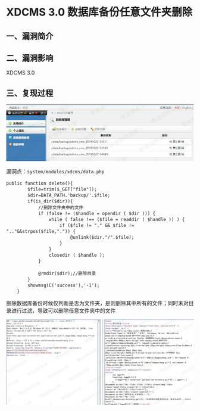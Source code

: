 XDCMS 3.0 数据库备份任意文件夹删除
==================================

一、漏洞简介
------------

二、漏洞影响
------------

XDCMS 3.0

三、复现过程
------------

![](./resource/XDCMS3.0数据库备份任意文件夹删除/media/rId24.jpg)

漏洞点：`system/modules/xdcms/data.php`

    public function delete(){
            $file=trim($_GET["file"]);
            $dir=DATA_PATH.'backup/'.$file;
            if(is_dir($dir)){
                //删除文件夹中的文件
                if (false != ($handle = opendir ( $dir ))) {  
                    while ( false !== ($file = readdir ( $handle )) ) {   
                        if ($file != "." && $file != ".."&&strpos($file,".")) {  
                            @unlink($dir."/".$file);    
                        }  
                    }  
                    closedir ( $handle );  
                }  
            
                @rmdir($dir);//删除目录
            }
            showmsg(C('success'),'-1');
        }

删除数据库备份时候仅判断是否为文件夹，是则删除其中所有的文件；同时未对目录进行过滤，导致可以删除任意文件夹中的文件

![](./resource/XDCMS3.0数据库备份任意文件夹删除/media/rId25.jpg)

